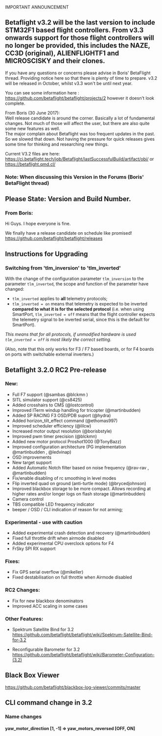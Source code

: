 IMPORTANT ANNOUNCEMENT

## Betaflight v3.2 will be the last version to include STM32F1 based flight controllers. From v3.3 onwards support for those flight controllers will no longer be provided, this includes the NAZE, CC3D (original), ALIENFLIGHTF1 and MICROSCISKY and their clones.

If you have any questions or concerns please advise in Boris' BetaFlight thread. Providing notice here so that there is plenty of time to prepare. v3.2 will be released in October, whilst v3.3 won't be until next year.

You can see some information here : https://github.com/betaflight/betaflight/projects/2 however it doesn't look complete.

From Boris (30 June 2017):   
Well release candidate is around the corner.
Basically a lot of fundamental changes. Not much of those will affect the user, but there are also quite some new features as well.   
The major complain about Betaflight was too frequent updates in the past. So we slowed that down. Not having the pressure for quick releases gives some time for thinking and researching new things.  

Current V3.2 files are here: https://ci.betaflight.tech/job/Betaflight/lastSuccessfulBuild/artifact/obj/ 
or https://betaflight.qmd.cl/

### Note: When discussing this Version in the Forums (Boris' BetaFlight thread)   
## Please State: Version and Build Number.


### From Boris:  
Hi Guys. I hope everyone is fine.

We finally have a release candidate on schedule like promised!   
https://github.com/betaflight/betaflight/releases

## Instructions for Upgrading

### Switching from 'tlm_inversion' to 'tlm_inverted'

With the change of the configuration parameter `tlm_inversion` to the parameter `tlm_inverted`, the scope and function of the parameter have changed:

- `tlm_inverted` applies to **all** telemetry protocols;
- `tlm_inverted = on` means that telemetry is expected to be inverted **compared to what it is for the selected protocol** (i.e. when using SmartPort, `tlm_inverted = off` means that the flight controller expects the telemetry signal to be inverted serial, since this is the default for SmartPort).

_This means that for all protocols, if unmodified hardware is used `tlm_inverted = off` is most likely the correct setting._

(Also, note that this only works for F3 / F7 based boards, or for F4 boards on ports with switchable external inverters.)

## Betaflight 3.2.0 RC2 Pre-release

### New:

- Full F7 support (@sambas @blckmn )
- SITL simulator support (@cs8425)
- Added crosshairs to CMS (@lostcontrol)
- Improved ITerm windup handling for tricopter (@martinbudden)
- Added SP RACING F3 OSD/PDB suport (@hydra)
- Added horizon_tilt_effect command (@ethomas997)
- Improved scheduler efficiency (@lilcw)
- Increased motor output resolution (@borisbstyle)
- Improved pwm timer precision (@blckmn)
- Added new motor protocol Proshot1000 (@TonyBazz)
- Improved configuration architecture (PG implementation @martinbudden , @ledvinap)
- OSD improvements
- New target support
- Added Automatic Notch filter based on noise frequency (@rav-rav , @martinbudden)
- Fix/enable disabling of rc smoothing in level modes
- Flip inverted quad on ground (anti-turtle mode) (@brycedjohnson)
- Improved blackbox storage to be more compact. Allows recording at higher rates and/or longer logs on flash storage (@martinbudden)
- Camera control
- TBS compatible LED frequency indicator
- beeper / OSD / CLI indication of reason for not arming;

### Experimental - use with caution

- Added experimental crash detection and recovery (@martinbudden)
- Fixed full throttle drift when airmode disabled
- Added experimental CPU overclock options for F4
- FrSky SPI RX support

### Fixes:

- Fix GPS serial overflow (@mikeller)
- Fixed destabilisation on full throttle when Airmode disabled

### RC2 Changes:  
- Fix for new blackbox denominators
- Improved ACC scaling in some cases  

### Other Features:   

- Spektrum Satellite Bind for 3.2  
https://github.com/betaflight/betaflight/wiki/Spektrum-Satellite-Bind-for-3.2

- Reconfigurable Barometer for 3.2  
https://github.com/betaflight/betaflight/wiki/Barometer-Configuration-(3.2)


## Black Box Viewer
https://github.com/betaflight/blackbox-log-viewer/commits/master

## CLI command change in 3.2

### Name changes
#### yaw_motor_direction [1, -1] => yaw_motors_reversed [OFF, ON]

